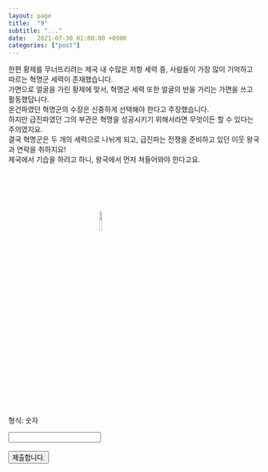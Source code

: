 ```yaml
---
layout: page
title:  "9"
subtitle: "..."
date:   2021-07-30 01:00:00 +0900
categories: ["post"]
---
```


<script>
  function jsMove(){
    var baselink = "https://seil0224.github.io/labyrinth/un5"
    var pc = document.getElementById('passcode').value;
    alert("접속을 시도합니다. 404에러는 유효하지 않은 비밀번호를 의미합니다.");
    window.open(baselink.concat(pc));
  }
</script>

한편 황제를 무너뜨리려는 제국 내 수많은 저항 세력 중, 사람들이 가장 많이 기억하고 따르는 혁명군 세력이 존재했습니다. <br>
가면으로 얼굴을 가린 황제에 맞서, 혁명군 세력 또한 얼굴의 반을 가리는 가면을 쓰고 활동했답니다. <br>
온건파였던 혁명군의 수장은 신중하게 선택해야 한다고 주장했습니다. <br>
하지만 급진파였던 그의 부관은 혁명을 성공시키기 위해서라면 무엇이든 할 수 있다는 주의였지요. <br>
결국 혁명군은 두 개의 세력으로 나뉘게 되고, 급진파는 전쟁을 준비하고 있던 이웃 왕국과 연락을 취하지요! <br>
제국에서 기습을 하려고 하니, 왕국에서 먼저 쳐들어와야 한다고요. <br>
<br>
<span style="color:white">
오만에 대한 벌? 저지른 죄에 대한 벌? 죄를 인정하지 않은 것에 대한 벌? <br>
뭐가 되었든, 이제는 괜찮아. 가혹한 현실 대신 유치한 환상을 선택할 수 있다면, 나는 계속 이 곳에 머물러 있을래. <br>
... <br>
... 아무도 없어요...? 흐흑, 흑... <img src="https://seil0224.github.io/images/20181004.png" alt="20181004" style="height: 10%; width: auto"> <br>
</span>
<br>
형식: 숫자 <br>
  <form autocomplete='off' onsubmit = "jsMove();">
      <input id = 'passcode' type='text' required><br><br>
      <input type = 'submit' value = '제출합니다.'>
    </form>


